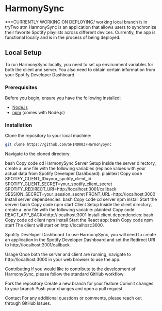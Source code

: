 # HarmonySync
***CURRENTLY WORKING ON DEPLOYING/ working local branch is in tryTwo atm
HarmonySync is an application that allows users to synchronize their favorite Spotify playlists across different devices. Currently, the app is functional locally and is in the process of being deployed.

## Local Setup

To run HarmonySync locally, you need to set up environment variables for both the client and server. You also need to obtain certain information from your Spotify Developer Dashboard.

### Prerequisites

Before you begin, ensure you have the following installed:
- [Node.js](https://nodejs.org/)
- [npm](https://www.npmjs.com/) (comes with Node.js)

### Installation

Clone the repository to your local machine:

```bash
git clone https://github.com/SHIN0003/HarmonySync
```

Navigate to the cloned directory:

bash
Copy code
cd HarmonySync
Server Setup
Inside the server directory, create a .env file with the following variables (replace values with your actual data from Spotify Developer Dashboard):
plaintext
Copy code
SPOTIFY_CLIENT_ID=your_spotify_client_id
SPOTIFY_CLIENT_SECRET=your_spotify_client_secret
SPOTIFY_REDIRECT_URI=http://localhost:3001/callback
SESSION_SECRET=your_session_secret
FRONT_URL=http://localhost:3000
Install server dependencies:
bash
Copy code
cd server
npm install
Start the server:
bash
Copy code
npm start
Client Setup
Inside the client directory, create a .env file with the following variable:
plaintext
Copy code
REACT_APP_BACK=http://localhost:3001
Install client dependencies:
bash
Copy code
cd client
npm install
Start the React app:
bash
Copy code
npm start
The client will start on http://localhost:3000.

Spotify Developer Dashboard
To use HarmonySync, you will need to create an application in the Spotify Developer Dashboard and set the Redirect URI to http://localhost:3001/callback.

Usage
Once both the server and client are running, navigate to http://localhost:3000 in your web browser to use the app.

Contributing
If you would like to contribute to the development of HarmonySync, please follow the standard GitHub workflow:

Fork the repository
Create a new branch for your feature
Commit changes to your branch
Push your changes and open a pull request

Contact
For any additional questions or comments, please reach out through GitHub Issues.